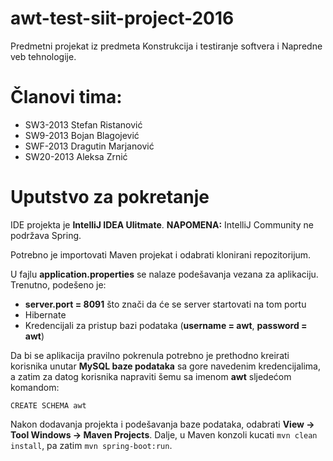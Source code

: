 # awt-test-siit-project-2016
Predmetni projekat iz predmeta Konstrukcija i testiranje softvera i Napredne veb tehnologije. 

# Članovi tima:
- SW3-2013  Stefan Ristanović
- SW9-2013  Bojan Blagojević
- SWF-2013  Dragutin Marjanović
- SW20-2013 Aleksa Zrnić

# Uputstvo za pokretanje

IDE projekta je **IntelliJ IDEA Ulitmate**. **NAPOMENA:** IntelliJ Community ne podržava Spring.

Potrebno je importovati Maven projekat i odabrati klonirani repozitorijum.


U fajlu **application.properties** se nalaze podešavanja vezana za aplikaciju. Trenutno, podešeno je:

* **server.port = 8091** što znači da će se server startovati na tom portu
* Hibernate
* Kredencijali za pristup bazi podataka (**username = awt**, **password = awt**)

Da bi se aplikacija pravilno pokrenula potrebno je prethodno kreirati korisnika unutar **MySQL baze podataka** sa gore navedenim kredencijalima, a zatim za datog korisnika napraviti šemu sa imenom **awt** sljedećom komandom:

```CREATE SCHEMA awt``` 


Nakon dodavanja projekta i podešavanja baze podataka, odabrati **View -> Tool Windows -> Maven Projects**. Dalje, u Maven konzoli kucati ```mvn clean install```, pa zatim ```mvn spring-boot:run```.
